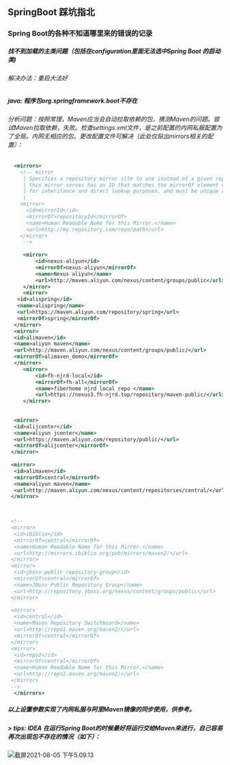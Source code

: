 ## SpringBoot 踩坑指北

###  

### Spring Boot的各种不知道哪里来的错误的记录



##### 找不到加载的主类问题（包括在configuration里面无法选中Spring Boot 的启动类)

###### 解决办法：重启大法好

##### java: 程序包org.springframework.boot不存在

###### 分析问题：按照常理，Maven应当会自动拉取依赖的包，猜测Maven的问题。尝试Maven拉取依赖，失败。检查settings.xml文件，是之前配置的内网私服配置为了全局。内网无相应的包。更改配置文件可解决（此处仅贴出mirrors相关的配置）：



``` settings.xml
  <mirrors>
    <!-- mirror
     | Specifies a repository mirror site to use instead of a given repository. The repository that
     | this mirror serves has an ID that matches the mirrorOf element of this mirror. IDs are used
     | for inheritance and direct lookup purposes, and must be unique across the set of mirrors.
     |
    <mirror>
      <id>mirrorId</id>
      <mirrorOf>repositoryId</mirrorOf>
      <name>Human Readable Name for this Mirror.</name>
      <url>http://my.repository.com/repo/path</url>
    </mirror>
     -->
  
     <mirror>
         <id>nexus-aliyun</id>
         <mirrorOf>nexus-aliyun</mirrorOf>
         <name>Nexus aliyun</name>
         <url>http://maven.aliyun.com/nexus/content/groups/public</url>
     </mirror>
     <mirror>
   <id>alispring</id>
   <name>alispring</name>
   <url>https://maven.aliyun.com/repository/spring</url>
   <mirrorOf>spring</mirrorOf>
  </mirror>
  <mirror>
  <id>alimaven</id>
  <name>aliyun maven</name>
  <url>http://maven.aliyun.com/nexus/content/groups/public/</url>
  <mirrorOf>alimaven_demo</mirrorOf>
  </mirror>
     <mirror>
         <id>fh-njrd-local</id>
         <mirrorOf>fh-all</mirrorOf>
         <name>fiberhome njrd local repo </name>
         <url>https://nexus3.fh-njrd.top/repository/maven-public/</url>
     </mirror>
     
 
  <mirror>
  <id>alijcenter</id>
  <name>aliyun jcenter</name>
  <url>https://maven.aliyun.com/repository/public/</url>
  <mirrorOf>alijcenter</mirrorOf>
 </mirror>
 
 <mirror>
  <id>alimaven</id>
  <mirrorOf>central</mirrorOf>
  <name>aliyun maven</name>
  <url>http://maven.aliyun.com/nexus/content/repositories/central/</url>
 </mirror>


 
 <!--
 <mirror>
  <id>ibiblio</id>
  <mirrorOf>central</mirrorOf>
  <name>Human Readable Name for this Mirror.</name>
  <url>http://mirrors.ibiblio.org/pub/mirrors/maven2/</url>
 </mirror>
 <mirror>
  <id>jboss-public-repository-group</id>
  <mirrorOf>central</mirrorOf>
  <name>JBoss Public Repository Group</name>
  <url>http://repository.jboss.org/nexus/content/groups/public</url>
 </mirror>
  
 <mirror>
  <id>central</id>
  <name>Maven Repository Switchboard</name>
  <url>http://repo1.maven.org/maven2/</url>
  <mirrorOf>central</mirrorOf>
 </mirror>
 <mirror>
  <id>repo2</id>
  <mirrorOf>central</mirrorOf>
  <name>Human Readable Name for this Mirror.</name>
  <url>http://repo2.maven.org/maven2/</url>
 </mirror>
 -->
  </mirrors>
```



##### 以上设置参数实现了内网私服与阿里Maven镜像的同步使用，供参考。



##### > tips: IDEA 在运行Spring Boot的时候最好将运行交给Maven来进行，自己容易再次出现包不存在的情况（如下）：

![截屏2021-08-05 下午5.09.13](https://github.com/jasondennis/SpringBoot-in-the-pit/blob/master/source/截屏2021-08-05%20下午5.09.13.png)
